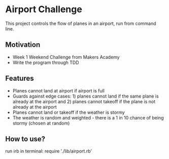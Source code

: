 Airport Challenge
=================

This project controls the flow of planes in an airport, run from command line.


Motivation
---------

* Week 1 Weekend Challenge from Makers Academy
* Write the program through TDD


Features
-------

* Planes cannot land at airport if airport is full
* Guards against edge cases: 1) planes cannot land if the same plane is already at the airport and 2) planes cannot takeoff if the plane is not already at the airport
* Planes cannot land or takeoff if the weather is stormy
* The weather is random and weighted - there is a 1 in 10 chance of being stormy (chosen at random)


How to use?
-----

run irb in terminal: require './lib/airport.rb'
